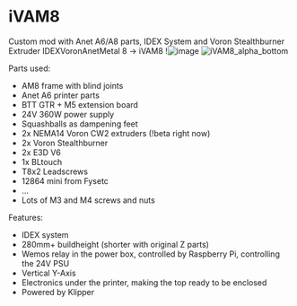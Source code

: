 # iVAM8
Custom mod with Anet A6/A8 parts, IDEX System and Voron Stealthburner Extruder 
IDEXVoronAnetMetal 8 -> iVAM8
!![image](https://user-images.githubusercontent.com/12106056/153624562-389ce347-3a8e-45ea-ad1d-cfb16a64229d.png)
![iVAM8_alpha_bottom](https://user-images.githubusercontent.com/12106056/149683966-43a208a4-1b54-4fae-a97c-c8e3aeb3b9cf.png)

Parts used:
- AM8 frame with blind joints
- Anet A6 printer parts
- BTT GTR + M5 extension board
- 24V 360W power supply
- Squashballs as dampening feet
- 2x NEMA14 Voron CW2 extruders (!beta right now)
- 2x Voron Stealthburner
- 2x E3D V6
- 1x BLtouch
- T8x2 Leadscrews
- 12864 mini from Fysetc
- ...
- Lots of M3 and M4 screws and nuts

Features:
- IDEX system
- 280mm+ buildheight (shorter with original Z parts)
- Wemos relay in the power box, controlled by Raspberry Pi, controlling the 24V PSU
- Vertical Y-Axis
- Electronics under the printer, making the top ready to be enclosed
- Powered by Klipper
